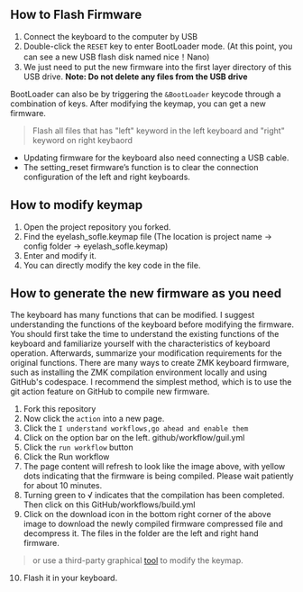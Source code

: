 ## How to Flash Firmware
1. Connect the keyboard to the computer by USB
2. Double-click the `RESET` key to enter BootLoader mode. (At this point, you can see a new USB flash disk named nice！Nano)
3. We just need to put the new firmware into the first layer directory of this USB drive. 
**Note: Do not delete any files from the USB drive**

BootLoader can also be by triggering the `&BootLoader` keycode through a combination of keys. 
After modifying the keymap, you can get a new firmware.

> Flash all files that has "left" keyword in the left keyboard and "right" keyword on right keybaord

* Updating firmware for the keyboard also need connecting a USB cable.
* The setting_reset firmware’s function is to clear the connection configuration of the left and right keyboards.

## How to modify keymap
1. Open the project repository you forked. 
2. Find the eyelash_sofle.keymap file (The location is project name → config folder → eyelash_sofle.keymap)
3. Enter and modify it.
4. You can directly modify the key code in the file.

## How to generate the new firmware as you need
The keyboard has many functions that can be modified. I suggest understanding the functions of the keyboard before modifying the firmware. You should first take the time to understand the existing functions of the keyboard and familiarize yourself with the characteristics of keyboard operation. Afterwards, summarize your modification requirements for the original functions. There are many ways to create ZMK keyboard firmware, such as installing the ZMK compilation environment locally and using GitHub's codespace. I recommend the simplest method, which is to use the git action feature on GitHub to compile new firmware.

1. Fork this repository
2. Now click the `action` into a new page.
3. Click the `I understand workflows,go ahead and enable them`
4. Click on the option bar on the left. github/workflow/guil.yml
5. Click the `run workflow` button
6. Click the Run workflow
7. The page content will refresh to look like the image above, with yellow dots indicating that the firmware is being compiled. Please wait patiently for about 10 minutes.
8. Turning green to √ indicates that the compilation has been completed. Then click on this GitHub/workflows/build.yml
9. Click on the download icon in the bottom right corner of the above image to download the newly compiled firmware compressed file and decompress it. The files in the folder are the left and right hand firmware.
> or use a third-party graphical [tool](https://nickcoutsos.github.io/keymap-editor/) to modify the keymap.
10. Flash it in your keyboard.
